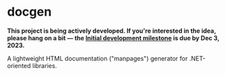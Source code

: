 # docgen

**This project is being actively developed. If you're interested in the idea, please hang on a bit — the [Initial development milestone](https://github.com/SNBSLibs/docgen/milestone/1) is due by Dec 3, 2023.**

A lightweight HTML documentation ("manpages") generator for .NET-oriented libraries.

